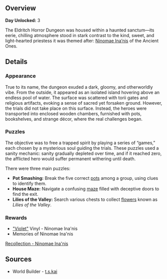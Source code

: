 <!-- title: Eldritch Horror Dungeon -->
<!-- quote: Some say I'm acting as a guide, to help them move on. But to me, I'm just keeping them company. -->
<!-- chapters: 0 -->
<!-- images: (Eldritch Horror Dungeon's Entry), (Eldritch Horror Dungeon Overview #1), (Eldritch Horror Dungeon Overview #2), (Eldritch Horror Dungeon Overview #3), Eldritch Horror Dungeon Overview #4) -->
<!-- model: false -->

## Overview

**Day Unlocked:** 3

The Eldritch Horror Dungeon was housed within a haunted sanctum—its eerie, chilling atmosphere stood in stark contrast to the kind, sweet, and light-hearted priestess it was themed after: [Ninomae Ina’nis](#entry:ina-entry) of the Ancient Ones.

## Details

### Appearance

True to its name, the dungeon exuded a dark, gloomy, and otherworldly vibe. From the outside, it appeared as an isolated island hovering above an endless pool of water. The surface was scattered with torii gates and religious artifacts, evoking a sense of sacred yet forsaken ground. However, the trials did not take place on this surface. Instead, the heroes were transported into enclosed wooden chambers, furnished with pots, bookshelves, and strange décor, where the real challenges began.

### Puzzles

The objective was to free a trapped spirit by playing a series of “games,” each chosen by a mysterious soul guiding the trials. These puzzles used a sanity mechanic: sanity gradually depleted over time, and if it reached zero, the afflicted hero would suffer permanent withering until death.

There were three main puzzles:

- **Pot Smashing:** Break the five correct [pots](https://www.youtube.com/live/N3v-MJXHQ0w?si=jWPSiUlHzjpY3R3E&t=3275) among a group, using clues to identify them.
- **House Maze:** Navigate a confusing [maze](https://www.youtube.com/live/N3v-MJXHQ0w?si=7nPVVdHr_PtQeouW&t=3540) filled with deceptive doors to find the exit.
- **Lilies of the Valley:** Search various chests to collect [flowers](https://www.youtube.com/live/N3v-MJXHQ0w?si=2D9pH-3fNKE1RX3u&t=4573) known as _Lilies of the Valley_.

### Rewards

- ["Violet"](https://www.youtube.com/watch?v=8ZdLXELdF9Q&ab_channel=NinomaeIna%27nisCh.hololive-EN) Vinyl - Ninomae Ina'nis
- Memories of Ninomae Ina'nis

[Recollection - Ninomae Ina'nis](#embed:https://www.youtube.com/watch?v=QE5Ow4L1Zt8&pp=ygUQcmVjb2xsZWN0aW9uIGluYQ%3D%3D)

## Sources

- World Builder - [t.s.kai](https://x.com/tskai_xx/status/1830984777304015120/photo/1)
